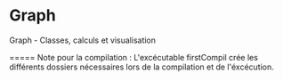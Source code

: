 Graph
=====

Graph - Classes, calculs et visualisation

=====
Note pour la compilation :
    L'excécutable firstCompil crée les différents dossiers nécessaires lors de la
compilation et de l'éxcécution.

